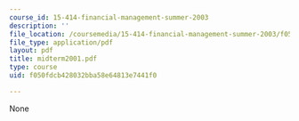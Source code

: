 ```yaml
---
course_id: 15-414-financial-management-summer-2003
description: ''
file_location: /coursemedia/15-414-financial-management-summer-2003/f050fdcb428032bba58e64813e7441f0_midterm2001.pdf
file_type: application/pdf
layout: pdf
title: midterm2001.pdf
type: course
uid: f050fdcb428032bba58e64813e7441f0

---
```

None